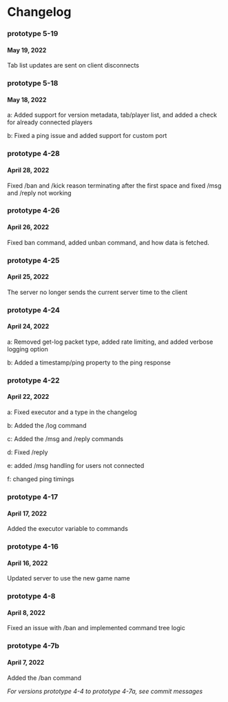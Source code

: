 # Changelog

### prototype 5-19
#### May 19, 2022

Tab list updates are sent on client disconnects

### prototype 5-18
#### May 18, 2022

a: Added support for version metadata, tab/player list, and added a check for already connected players

b: Fixed a ping issue and added support for custom port

### prototype 4-28
#### April 28, 2022

Fixed /ban and /kick reason terminating after the first space and fixed /msg and /reply not working

### prototype 4-26
#### April 26, 2022

Fixed ban command, added unban command, and how data is fetched.

### prototype 4-25
#### April 25, 2022

The server no longer sends the current server time to the client

### prototype 4-24
#### April 24, 2022

a: Removed get-log packet type, added rate limiting, and added verbose logging option

b: Added a timestamp/ping property to the ping response

### prototype 4-22
#### April 22, 2022

a: Fixed executor and a type in the changelog

b: Added the /log command

c: Added the /msg and /reply commands

d: Fixed /reply

e: added /msg handling for users not connected

f: changed ping timings

### prototype 4-17
#### April 17, 2022

Added the executor variable to commands

### prototype 4-16
#### April 16, 2022

Updated server to use the new game name

### prototype 4-8
#### April 8, 2022

Fixed an issue with /ban and implemented command tree logic

### prototype 4-7b
#### April 7, 2022

Added the /ban command

*For versions prototype 4-4 to prototype 4-7a, see commit messages*